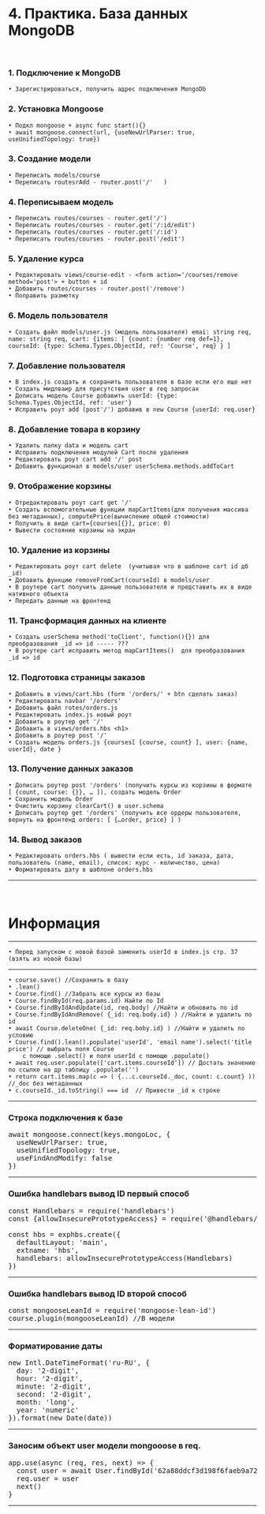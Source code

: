 # 4. Практика. База данных MongoDB
&emsp;  
### 1. Подключение к MongoDB
	• Зарегистрироваться, получить адрес подключения MongoDb

### 2.  Установка Mongoose
	• Подкл mongoose + async func start(){}
	• await mongoose.connect(url, {useNewUrlParser: true, useUnifiedTopology: true})

### 3. Создание модели
	• Переписать models/course 
	• Переписать routesrAdd - router.post('/'   )

### 4. Переписываем модель
	• Переписать routes/courses - router.get('/')
	• Переписать routes/courses - router.get('/:id/edit')
	• Переписать routes/courses - router.get('/:id')
	• Переписать routes/courses - router.post('/edit')

### 5. Удаление курса
	• Редактировать views/course-edit - <form action='/courses/remove method='post'> + button + id
	• Добавить routes/courses - router.post('/remove')
	• Поправить разметку

### 6. Модель пользователя
	• Создать файл models/user.js (модель пользователя) emai: string req, name: string req, cart: {items: [ {count: {number req def=1}, courseId: {type: Schema.Types.ObjectId, ref: 'Course', req} } ]

### 7. Добавление пользователя
	• В index.js создать и сохранить пользователя в базе если его еще нет
	• Создать мидлваир для присутствия user в req запросах
	• Дописать модель Course добавить userId: {type: Schema.Types.ObjectId, ref: 'user'}
	• Исправить роут add (post'/') добавив в new Course {userId: req.user}

### 8. Добавление товара в корзину
	• Удалить папку data и модель cart 
	• Исправить подключения модулей Cart после удаления
	• Редактировать роут cart add '/' post
	• Добавить функционал в models/user userSchema.methods.addToCart

### 9. Отображение корзины
	• Отредактировать роут cart get '/' 
	• Создать вспомогательные функции mapCartItems(для получения массива без метаданных), computePrice(вычисление общей стоимости) 
	• Получить в виде cart={courses[{}], price: 0)
	• Вывести состояние корзины на экран

### 10. Удаление из корзины
	• Редактировать роут cart delete  (учитывая что в шаблоне cart id дб _id)
	• Добавить функцию removeFromCart(courseId) в models/user
	• В роутере cart получить данные пользователя и представить их в виде нативного объекта
	• Передать данные на фронтенд

### 11. Трансформация данных на клиенте
	• Создать userSchema method('toClient', function(){}) для преобразования _id => id ----- ???
	• В роутере cart исправить метод mapCartItems()  для преобразования _id => id

### 12. Подготовка страницы заказов
	• Добавить в views/cart.hbs (form '/orders/' + btn cделать заказ)
	• Редактировать navbar '/orders'
	• Добавить файл rotes/orders.js
	• Редактировать index.js новый роут
	• Добавить в роутер get '/'
	• Добавить в views/orders.hbs <h1>
	• Добавить в роутер post '/'
	• Создать модель orders.js {courses[ {course, count} ], user: {name, userId}, date } 

### 13. Получение данных заказов
	• Дописать роутер post '/orders' (получить курсы из корзины в формате [ {count, course: {}}, … ]), создать модель Order
	• Сохранить модель Order
	• Очистить корзину clearCart() в user.schema
	• Дописать роутер get '/orders' (получить все ордеры пользователя, вернуть на фронтенд orders: [ {…order, price} ] )

### 14. Вывод заказов
	• Редактировать orders.hbs ( вывести если есть, id заказа, дата, пользователь (name, email), список: курс - количество, цена)
	• Форматировать дату в шаблоне orders.hbs
***
&emsp;
# Информация  
***
	• Перед запуском с новой базой заменить userId в index.js стр. 37 (взять из новой базы)
***
	• course.save() //Сохранить в базу
	• .lean()
	• Course.find() //Забрать все курсы из базы
	• Course.findById(req.params.id) Найти по Id
	• Course.findByIdAndUpdate(id, req.body) //Найти и обновить по id
	• Course.findByIdAndRemove( {_id: req.body.id} ) //Найти и удалить по id
	• await Course.deleteOne( {_id: req.boby.id} ) //Найти и удалить по условию
	• Course.find().lean().populate('userId', 'email name').select('title price') // выбрать поля Course 
		с помощю .select() и поля userId c помощю .populate()
	• await req.user.populate(['cart.items.courseId']) // Достать значение по ссылке на др таблицу .populate('')
	• return cart.items.map(c => ( {...c.courseId._doc, count: c.count} )) //_doc без метаданных
	• c.courseId._id.toString() === id  // Привести _id к строке
***
### Строка подключения к базе
<pre>
await mongoose.connect(keys.mongoLoc, {
  useNewUrlParser: true, 
  useUnifiedTopology: true, 
  useFindAndModify: false
})
</pre>
***
### Ошибка handlebars вывод ID первый способ
<pre>
const Handlebars = require('handlebars')
const {allowInsecurePrototypeAccess} = require('@handlebars/allow-prototype-access')

const hbs = exphbs.create({
  defaultLayout: 'main',
  extname: 'hbs',
  handlebars: allowInsecurePrototypeAccess(Handlebars)
})</pre>
***
### Ошибка handlebars вывод ID второй способ
<pre>
const mongooseLeanId = require('mongoose-lean-id')
course.plugin(mongooseLeanId) //В модели
</pre>
***
### Форматирование даты
<pre>
new Intl.DateTimeFormat('ru-RU', {
  day: '2-digit',
  hour: '2-digit',
  minute: '2-digit',
  second: '2-digit',
  month: 'long',
  year: 'numeric'
}).format(new Date(date))
</pre>
***
### Заносим объект user модели mongooose в req.
<pre>
app.use(async (req, res, next) => {
  const user = await User.findById('62a88ddcf3d198f6faeb9a72')
  req.user = user   
  next()
}
</pre>
***